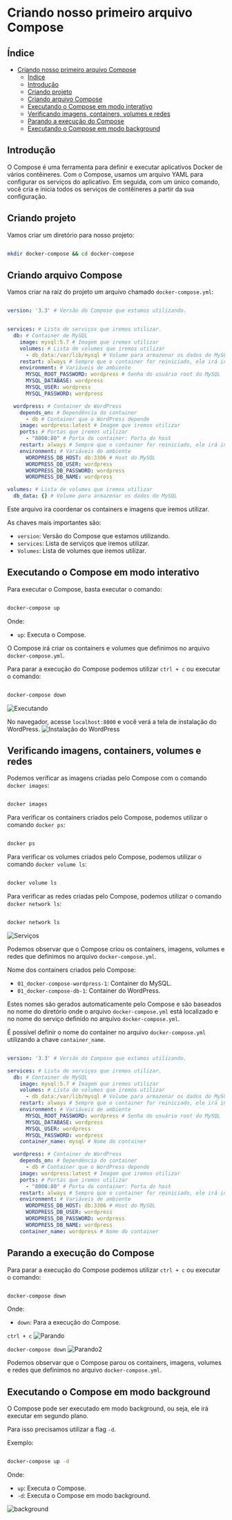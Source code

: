 # Criando nosso primeiro arquivo Compose

## Índice

- [Criando nosso primeiro arquivo Compose](#criando-nosso-primeiro-arquivo-compose)
  - [Índice](#índice)
  - [Introdução](#introdução)
  - [Criando projeto](#criando-projeto)
  - [Criando arquivo Compose](#criando-arquivo-compose)
  - [Executando o Compose em modo interativo](#executando-o-compose-em-modo-interativo)
  - [Verificando imagens, containers, volumes e redes](#verificando-imagens-containers-volumes-e-redes)
  - [Parando a execução do Compose](#parando-a-execução-do-compose)
  - [Executando o Compose em modo background](#executando-o-compose-em-modo-background)

## Introdução

O Compose é uma ferramenta para definir e executar aplicativos Docker de vários contêineres. Com o Compose, usamos um arquivo YAML para configurar os serviços do aplicativo. Em seguida, com um único comando, você cria e inicia todos os serviços de contêineres a partir da sua configuração.

## Criando projeto

Vamos criar um diretório para nosso projeto:

```bash

mkdir docker-compose && cd docker-compose

```

## Criando arquivo Compose

Vamos criar na raiz do projeto um arquivo chamado `docker-compose.yml`:

```yaml

version: '3.3' # Versão do Compose que estamos utilizando.


services: # Lista de serviços que iremos utilizar.
  db: # Container de MySQL
    image: mysql:5.7 # Imagem que iremos utilizar
    volumes: # Lista de volumes que iremos utilizar
      - db_data:/var/lib/mysql # Volume para armazenar os dados do MySQL
    restart: always # Sempre que o container for reiniciado, ele irá iniciar o MySQL
    environment: # Variáveis de ambiente
      MYSQL_ROOT_PASSWORD: wordpress # Senha do usuário root do MySQL
      MYSQL_DATABASE: wordpress
      MYSQL_USER: wordpress
      MYSQL_PASSWORD: wordpress

  wordpress: # Container de WordPress
    depends_on: # Dependência do container
      - db # Container que o WordPress depende
    image: wordpress:latest # Imagem que iremos utilizar
    ports: # Portas que iremos utilizar
      - "8000:80" # Porta do container: Porta do host
    restart: always # Sempre que o container for reiniciado, ele irá iniciar o WordPress
    environment: # Variáveis de ambiente
      WORDPRESS_DB_HOST: db:3306 # Host do MySQL
      WORDPRESS_DB_USER: wordpress
      WORDPRESS_DB_PASSWORD: wordpress
      WORDPRESS_DB_NAME: wordpress

volumes: # Lista de volumes que iremos utilizar
  db_data: {} # Volume para armazenar os dados do MySQL

```

Este arquivo ira coordenar os containers e imagens que iremos utilizar.

As chaves mais importantes são:

- `version`: Versão do Compose que estamos utilizando.
- `services`: Lista de serviços que iremos utilizar.
- `Volumes`: Lista de volumes que iremos utilizar.

## Executando o Compose em modo interativo

Para executar o Compose, basta executar o comando:

```bash

docker-compose up

```

Onde:

- `up`: Executa o Compose.

O Compose irá criar os containers e volumes que definimos no arquivo `docker-compose.yml`.

Para parar a execução do Compose podemos utilizar `ctrl + c` ou executar o comando:

```bash

docker-compose down

```

![Executando](./Imagens/Executando_compose.png)

No navegador, acesse `localhost:8000` e você verá a tela de instalação do WordPress.
![Instalação do WordPress](./Imagens/Instalação_do_WordPress.png)

## Verificando imagens, containers, volumes e redes

Podemos verificar as imagens criadas pelo Compose com o comando `docker images`:

```bash

docker images

```

Para verificar os containers criados pelo Compose, podemos utilizar o comando `docker ps`:

```bash

docker ps

```

Para verificar os volumes criados pelo Compose, podemos utilizar o comando `docker volume ls`:

```bash

docker volume ls

```

Para verificar as redes criadas pelo Compose, podemos utilizar o comando `docker network ls`:

```bash

docker network ls

```

![Serviços](./Imagens/imagens_container_volumes_redes.png)

Podemos observar que o Compose criou os containers, imagens, volumes e redes que definimos no arquivo `docker-compose.yml`.

Nome dos containers criados pelo Compose:

- `01_docker-compose-wordpress-1`: Container do MySQL.
- `01_docker-compose-db-1`: Container do WordPress.

Estes nomes são gerados automaticamente pelo Compose e são baseados no nome do diretório onde o arquivo `docker-compose.yml` está localizado e no nome do serviço definido no arquivo `docker-compose.yml`.

É possível definir o nome do container no arquivo `docker-compose.yml` utilizando a chave `container_name`.

```yaml

version: '3.3' # Versão do Compose que estamos utilizando.

services: # Lista de serviços que iremos utilizar.
  db: # Container de MySQL
    image: mysql:5.7 # Imagem que iremos utilizar
    volumes: # Lista de volumes que iremos utilizar
      - db_data:/var/lib/mysql # Volume para armazenar os dados do MySQL
    restart: always # Sempre que o container for reiniciado, ele irá iniciar o MySQL
    environment: # Variáveis de ambiente
      MYSQL_ROOT_PASSWORD: wordpress # Senha do usuário root do MySQL
      MYSQL_DATABASE: wordpress
      MYSQL_USER: wordpress
      MYSQL_PASSWORD: wordpress
    container_name: mysql # Nome do container

  wordpress: # Container de WordPress
    depends_on: # Dependência do container
      - db # Container que o WordPress depende
    image: wordpress:latest # Imagem que iremos utilizar
    ports: # Portas que iremos utilizar
      - "8000:80" # Porta do container: Porta do host
    restart: always # Sempre que o container for reiniciado, ele irá iniciar o WordPress
    environment: # Variáveis de ambiente
      WORDPRESS_DB_HOST: db:3306 # Host do MySQL
      WORDPRESS_DB_USER: wordpress
      WORDPRESS_DB_PASSWORD: wordpress
      WORDPRESS_DB_NAME: wordpress
    container_name: wordpress # Nome do container

```

## Parando a execução do Compose

Para parar a execução do Compose podemos utilizar `ctrl + c` ou executar o comando:

```bash

docker-compose down

```

Onde:

- `down`: Para a execução do Compose.

`ctrl + c`
![Parando](./Imagens/Parando.png)

`docker-compose down`
![Parando2](./Imagens/Parando2.png)

Podemos observar que o Compose parou os containers, imagens, volumes e redes que definimos no arquivo `docker-compose.yml`.

## Executando o Compose em modo background

O Compose pode ser executado em modo background, ou seja, ele irá executar em segundo plano.

Para isso precisamos utilizar a flag `-d`.

Exemplo:

```bash

docker-compose up -d

```

Onde:

- `up`: Executa o Compose.
- `-d`: Executa o Compose em modo background.

![background](./Imagens/background.png)